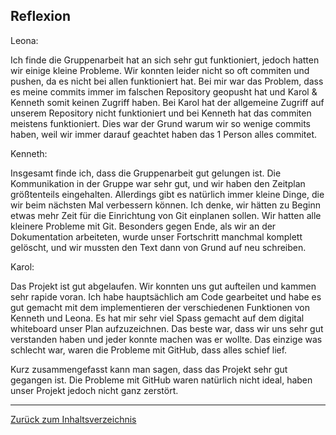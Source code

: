 ## Reflexion 

Leona: 
<p> Ich finde die Gruppenarbeit hat an sich sehr gut funktioniert, jedoch hatten wir einige kleine Probleme. Wir konnten leider nicht so oft commiten und pushen, da es nicht bei allen funktioniert hat. Bei mir war das Problem, dass es meine commits immer im falschen Repository geopusht hat und Karol & Kenneth somit keinen Zugriff haben. Bei Karol hat der allgemeine Zugriff auf unserem Repository nicht funktioniert und bei Kenneth hat das commiten meistens funktioniert. Dies war der Grund warum wir so wenige commits haben, weil wir immer darauf geachtet haben das 1 Person alles commitet. </p>

Kenneth: 
<p> Insgesamt finde ich, dass die Gruppenarbeit gut gelungen ist. Die Kommunikation in der Gruppe war sehr gut, und wir haben den Zeitplan größtenteils eingehalten. Allerdings gibt es natürlich immer kleine Dinge, die wir beim nächsten Mal verbessern können. Ich denke, wir hätten zu Beginn etwas mehr Zeit für die Einrichtung von Git einplanen sollen. Wir hatten alle kleinere Probleme mit Git. Besonders gegen Ende, als wir an der Dokumentation arbeiteten, wurde unser Fortschritt manchmal komplett gelöscht, und wir mussten den Text dann von Grund auf neu schreiben. </p>

Karol: 
<p> Das Projekt ist gut abgelaufen. Wir konnten uns gut aufteilen und kammen sehr rapide voran. Ich habe hauptsächlich am Code gearbeitet und habe es gut gemacht mit dem implementieren der verschiedenen Funktionen von Kenneth und Leona. Es hat mir sehr viel Spass gemacht auf dem digital whiteboard unser Plan aufzuzeichnen. Das beste war, dass wir uns sehr gut verstanden haben und jeder konnte machen was er wollte. Das einzige was schlecht war, waren die Probleme mit GitHub, dass alles schief lief.</p>

<p> Kurz zusammengefasst kann man sagen, dass das Projekt sehr gut gegangen ist. Die Probleme mit GitHub waren natürlich nicht ideal, haben unser Projekt jedoch nicht ganz zerstört. </p>


<hr> 

[Zurück zum Inhaltsverzeichnis](../README.md)

